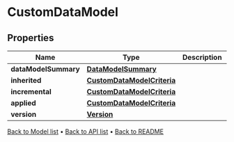 

# CustomDataModel


## Properties

| Name | Type | Description | Notes |
|------------ | ------------- | ------------- | -------------|
|**dataModelSummary** | [**DataModelSummary**](DataModelSummary.md) |  |  [optional] |
|**inherited** | [**CustomDataModelCriteria**](CustomDataModelCriteria.md) |  |  [optional] |
|**incremental** | [**CustomDataModelCriteria**](CustomDataModelCriteria.md) |  |  [optional] |
|**applied** | [**CustomDataModelCriteria**](CustomDataModelCriteria.md) |  |  [optional] |
|**version** | [**Version**](Version.md) |  |  [optional] |



[Back to Model list](../README.md#documentation-for-models) &#8226; [Back to API list](../README.md#documentation-for-api-endpoints) &#8226; [Back to README](../README.md)


